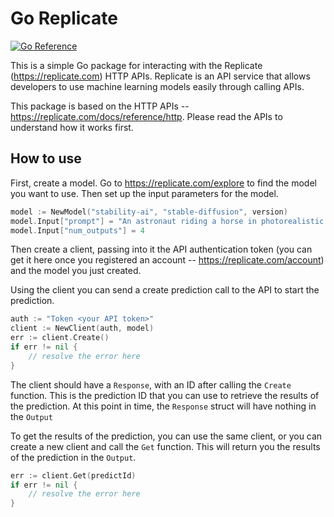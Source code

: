 # Go Replicate

[![Go Reference](https://pkg.go.dev/badge/github.com/sausheong/goreplicate.svg)](https://pkg.go.dev/github.com/sausheong/goreplicate)

This is a simple Go package for interacting with the Replicate (https://replicate.com) HTTP APIs. Replicate is an API service that allows developers to use machine learning models easily through calling APIs.

This package is based on the HTTP APIs -- https://replicate.com/docs/reference/http. Please read the APIs to understand how it works first.

## How to use

First, create a model. Go to https://replicate.com/explore to find the model you want to use. Then set up the input parameters for the model.

````go
model := NewModel("stability-ai", "stable-diffusion", version)
model.Input["prompt"] = "An astronaut riding a horse in photorealistic style"
model.Input["num_outputs"] = 4
````

Then create a client, passing into it the API authentication token (you can get it here once you registered an account -- https://replicate.com/account) and the model you just created.

Using the client you can send a create prediction call to the API to start the prediction.

````go
auth := "Token <your API token>"
client := NewClient(auth, model)
err := client.Create()
if err != nil {
    // resolve the error here
}
````

The client should have a `Response`, with an ID after calling the `Create` function. This is the prediction ID that you can use to retrieve the results of the prediction. At this point in time, the `Response` struct will have nothing in the `Output`

To get the results of the prediction, you can use the same client, or you can create a new client and call the `Get` function. This will return you the results of the prediction in the `Output`.

````go
err := client.Get(predictId)
if err != nil {
    // resolve the error here
}    
````

